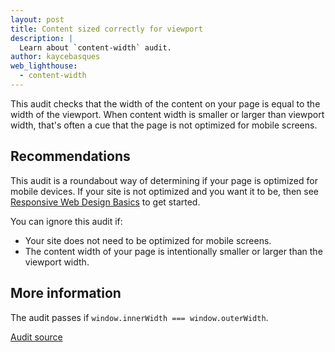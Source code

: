 ```yaml
---
layout: post
title: Content sized correctly for viewport
description: |
  Learn about `content-width` audit.
author: kaycebasques
web_lighthouse:
  - content-width
---
```


This audit checks that the width of the content on your page is equal
to the width of the viewport. When content width is smaller or larger than
viewport width, that's often a cue that the page is not optimized for
mobile screens.

## Recommendations

This audit is a roundabout way of determining if your page is optimized for
mobile devices. If your site is not optimized and you want it to be, then see
[Responsive Web Design Basics](https://developers.google.com/web/fundamentals/design-and-ux/responsive/)
to get started.

You can ignore this audit if:

- Your site does not need to be optimized for mobile screens.
- The content width of your page is intentionally smaller or larger than the
  viewport width.

## More information

The audit passes if `window.innerWidth === window.outerWidth`.

[Audit source](https://github.com/GoogleChrome/lighthouse/blob/master/lighthouse-core/audits/content-width.js)